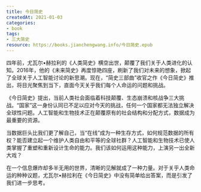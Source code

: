```yaml
---
title: 今日简史
createdAt: 2021-01-03
categories: 
- book
tags: 
- 三大简史
resource: https://books.jianchengwang.info/今日简史.epub
---
```


 四年前，尤瓦尔•赫拉利的《人类简史》横空出世，颠覆了我们关于人类进化的认知。2016年，他的《未来简史》再度惊艳四座，刷新了我们对未来的想象，掀起了全球关于人工智能讨论的新思潮。现在，“简史三部曲”收官之作《今日简史》推出，将目光聚焦到当下，直面今天关乎我们每个人命运的问题和挑战。

《今日简史》提出，当前人类社会面临着科技颠覆、生态崩溃和核战争三大挑战。“国家”这一身份认同已不足以应对今天的挑战，任何一个国家都无法独立解决全球性问题。人工智能和生物技术正在颠覆原有的社会结构和分配方式，数据成为最重要的资源。

当数据巨头比我们更了解自己，当“在线”成为一种生存方式，如何规范数据的所有权？能否建立起一个维护人类自由和平等的全球社群？人工智能和生物技术已使人类掌握了重塑和重新设计生命的能力。我们该如何运用这种能力，上演另一出全新大戏？

在一个信息爆炸却多半无用的世界，清晰的见解就成了一种力量。对于关乎人类命运的种种议题，尤瓦尔•赫拉利在《今日简史》中没有简单给出答案，而是引发了我们进一步思考。

<!--more-->